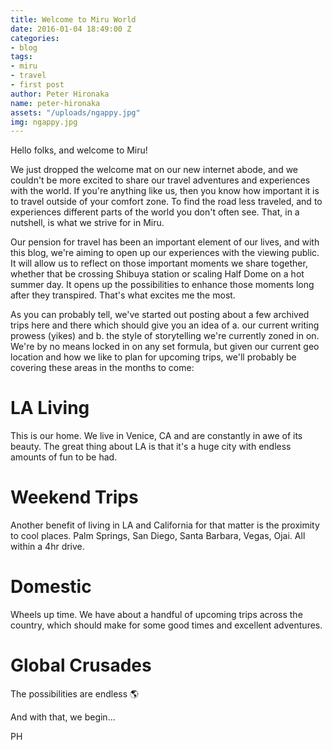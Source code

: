 ```yaml
---
title: Welcome to Miru World
date: 2016-01-04 18:49:00 Z
categories:
- blog
tags:
- miru
- travel
- first post
author: Peter Hironaka
name: peter-hironaka
assets: "/uploads/ngappy.jpg"
img: ngappy.jpg
---
```


Hello folks, and welcome to Miru!

We just dropped the welcome mat on our new internet abode, and we couldn't be more excited to share our travel adventures and experiences with the world. If you're anything like us, then you know how important it is to travel outside of your comfort zone. To find the road less traveled, and to experiences different parts of the world you don't often see. That, in a nutshell, is what we strive for in Miru.

Our pension for travel has been an important element of our lives, and with this blog, we're aiming to open up our experiences with the viewing public. It will allow us to reflect on those important moments we share together, whether that be crossing Shibuya station or scaling Half Dome on a hot summer day. It opens up the possibilities to enhance those moments long after they transpired. That's what excites me the most.

As you can probably tell, we've started out posting about a few archived trips here and there which should give you an idea of a. our current writing prowess (yikes) and b. the style of storytelling we're currently zoned in on. We're by no means locked in on any set formula, but given our current geo location and how we like to plan for upcoming trips, we'll probably be covering these areas in the months to come:

# LA Living
This is our home. We live in Venice, CA and are constantly in awe of its beauty. The great thing about LA is that it's a huge city with endless amounts of fun to be had.

# Weekend Trips
Another benefit of living in LA and California for that matter is the proximity to cool places. Palm Springs, San Diego, Santa Barbara, Vegas, Ojai. All within a 4hr drive.

# Domestic
Wheels up time. We have about a handful of upcoming trips across the country, which should make for some good times and excellent adventures.

# Global Crusades
The possibilities are endless 🌎

And with that, we begin...

PH
